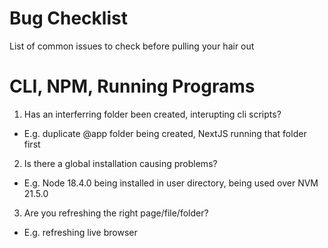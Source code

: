 # Bug Checklist

List of common issues to check before pulling your hair out

# CLI, NPM, Running Programs

1. Has an interferring folder been created, interupting cli scripts?

- E.g. duplicate @app folder being created, NextJS running that folder first

2. Is there a global installation causing problems?

- E.g. Node 18.4.0 being installed in user directory, being used over NVM 21.5.0

3. Are you refreshing the right page/file/folder?

- E.g. refreshing live browser
